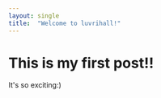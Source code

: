 ```yaml
---
layout: single
title:  "Welcome to luvrihall!"
---
```


# This is my first post!!
It's so exciting:)
